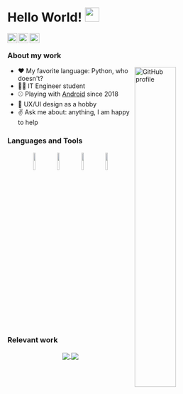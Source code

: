 # Hello World! <img src="https://raw.githubusercontent.com/iampavangandhi/iampavangandhi/master/gifs/Hi.gif" width="32px"></h2>

<a href="https://twitter.com/VicentCodes">
  <img align="left" alt="Twitter profile" width="22px" src="https://cdn.jsdelivr.net/npm/simple-icons@v3/icons/twitter.svg" />
</a>
<a href="www.linkedin.com/in/vicentcode">
  <img align="left" alt="Linkdein profile" width="22px" src="https://cdn.jsdelivr.net/npm/simple-icons@v3/icons/linkedin.svg" />
</a>
<a href="mailto:vicentcode@gmail.com">
  <img align="left" alt="Patreon profile" width="22px" src="https://cdn.jsdelivr.net/npm/simple-icons@v3/icons/gmail.svg" />
</a>

<br />

### About my work

<a href="https://github.com/VicentCode">
  <img width="43%" align="right" alt="GitHub profile" src="https://github-readme-stats.vercel.app/api?username=VicentCode&show_icons=true&count_private=true&hide_border=true" />




</a>

- ❤️ My favorite language: Python, who doesn't?
- 👨‍🎓 IT Engineer student
- ⚾ Playing with [Android](https://developer.android.com/studio/intro) since 2018
- 📐 UX/UI design as a hobby 
- ✌️ Ask me about: anything, I am happy to help

### Languages and Tools

<p align="center">
  <code><img width="10%" src="https://www.vectorlogo.zone/logos/python/python-horizontal.svg"></code>
  <code><img width="10%" src="https://www.vectorlogo.zone/logos/android/android-ar21.svg"></code>
  <code><img width="10%" src="https://www.vectorlogo.zone/logos/firebase/firebase-ar21.svg"></code>
  <code><img width="10%" src="https://www.vectorlogo.zone/logos/figma/figma-ar21.svg"></code>
</p>

### Relevant work
<p align="center">
  <a href="https://github.com/VicentCode/Algeb">
    <img align="center" src="https://github-readme-stats.vercel.app/api/pin/?username=VicentCode&repo=Algeb" />
  </a>
  <a href="https://github.com/VicentCode/Converte">
    <img align="center" src="https://github-readme-stats.vercel.app/api/pin/?username=VicentCode&repo=Converte" />
  </a>
</p>
